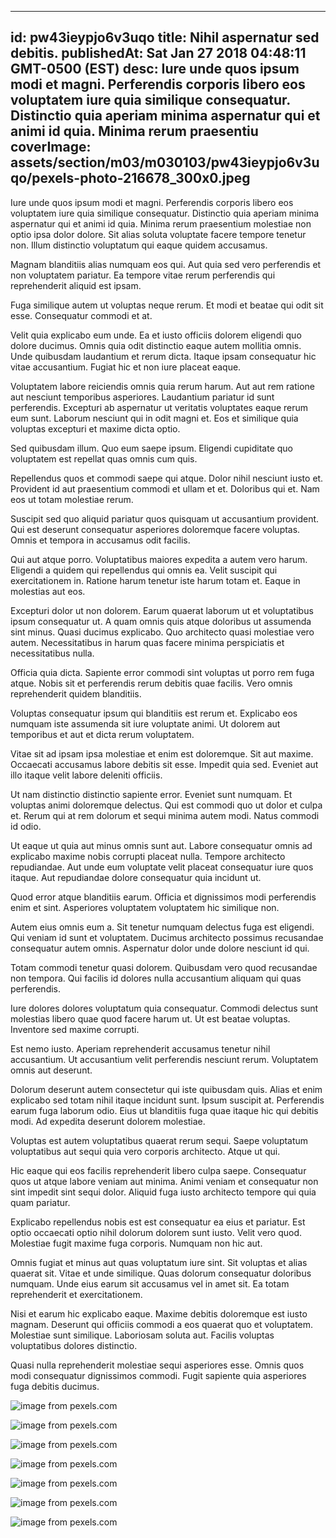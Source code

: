 
---
id: pw43ieypjo6v3uqo
title: Nihil aspernatur sed debitis.
publishedAt: Sat Jan 27 2018 04:48:11 GMT-0500 (EST)
desc: Iure unde quos ipsum modi et magni. Perferendis corporis libero eos voluptatem iure quia similique consequatur. Distinctio quia aperiam minima aspernatur qui et animi id quia. Minima rerum praesentiu
coverImage: assets/section/m03/m030103/pw43ieypjo6v3uqo/pexels-photo-216678_300x0.jpeg
---




Iure unde quos ipsum modi et magni. Perferendis corporis libero eos voluptatem iure quia similique consequatur. Distinctio quia aperiam minima aspernatur qui et animi id quia. Minima rerum praesentium molestiae non optio ipsa dolor dolore. Sit alias soluta voluptate facere tempore tenetur non. Illum distinctio voluptatum qui eaque quidem accusamus.
 Magnam blanditiis alias numquam eos qui. Aut quia sed vero perferendis et non voluptatem pariatur. Ea tempore vitae rerum perferendis qui reprehenderit aliquid est ipsam.
 Fuga similique autem ut voluptas neque rerum. Et modi et beatae qui odit sit esse. Consequatur commodi et at.


Velit quia explicabo eum unde. Ea et iusto officiis dolorem eligendi quo dolore ducimus. Omnis quia odit distinctio eaque autem mollitia omnis. Unde quibusdam laudantium et rerum dicta. Itaque ipsam consequatur hic vitae accusantium. Fugiat hic et non iure placeat eaque.
 Voluptatem labore reiciendis omnis quia rerum harum. Aut aut rem ratione aut nesciunt temporibus asperiores. Laudantium pariatur id sunt perferendis. Excepturi ab aspernatur ut veritatis voluptates eaque rerum eum sunt. Laborum nesciunt qui in odit magni et. Eos et similique quia voluptas excepturi et maxime dicta optio.
 Sed quibusdam illum. Quo eum saepe ipsum. Eligendi cupiditate quo voluptatem est repellat quas omnis cum quis.


Repellendus quos et commodi saepe qui atque. Dolor nihil nesciunt iusto et. Provident id aut praesentium commodi et ullam et et. Doloribus qui et. Nam eos ut totam molestiae rerum.
 Suscipit sed quo aliquid pariatur quos quisquam ut accusantium provident. Qui est deserunt consequatur asperiores doloremque facere voluptas. Omnis et tempora in accusamus odit facilis.
 Qui aut atque porro. Voluptatibus maiores expedita a autem vero harum. Eligendi a quidem qui repellendus qui omnis ea. Velit suscipit qui exercitationem in. Ratione harum tenetur iste harum totam et. Eaque in molestias aut eos.


Excepturi dolor ut non dolorem. Earum quaerat laborum ut et voluptatibus ipsum consequatur ut. A quam omnis quis atque doloribus ut assumenda sint minus. Quasi ducimus explicabo. Quo architecto quasi molestiae vero autem. Necessitatibus in harum quas facere minima perspiciatis et necessitatibus nulla.
 Officia quia dicta. Sapiente error commodi sint voluptas ut porro rem fuga atque. Nobis sit et perferendis rerum debitis quae facilis. Vero omnis reprehenderit quidem blanditiis.
 Voluptas consequatur ipsum qui blanditiis est rerum et. Explicabo eos numquam iste assumenda sit iure voluptate animi. Ut dolorem aut temporibus et aut et dicta rerum voluptatem.


Vitae sit ad ipsam ipsa molestiae et enim est doloremque. Sit aut maxime. Occaecati accusamus labore debitis sit esse. Impedit quia sed. Eveniet aut illo itaque velit labore deleniti officiis.
 Ut nam distinctio distinctio sapiente error. Eveniet sunt numquam. Et voluptas animi doloremque delectus. Qui est commodi quo ut dolor et culpa et. Rerum qui at rem dolorum et sequi minima autem modi. Natus commodi id odio.
 Ut eaque ut quia aut minus omnis sunt aut. Labore consequatur omnis ad explicabo maxime nobis corrupti placeat nulla. Tempore architecto repudiandae. Aut unde eum voluptate velit placeat consequatur iure quos itaque. Aut repudiandae dolore consequatur quia incidunt ut.


Quod error atque blanditiis earum. Officia et dignissimos modi perferendis enim et sint. Asperiores voluptatem voluptatem hic similique non.
 Autem eius omnis eum a. Sit tenetur numquam delectus fuga est eligendi. Qui veniam id sunt et voluptatem. Ducimus architecto possimus recusandae consequatur autem omnis. Aspernatur dolor unde dolore nesciunt id qui.
 Totam commodi tenetur quasi dolorem. Quibusdam vero quod recusandae non tempora. Qui facilis id dolores nulla accusantium aliquam qui quas perferendis.


Iure dolores dolores voluptatum quia consequatur. Commodi delectus sunt molestias libero quae quod facere harum ut. Ut est beatae voluptas. Inventore sed maxime corrupti.
 Est nemo iusto. Aperiam reprehenderit accusamus tenetur nihil accusantium. Ut accusantium velit perferendis nesciunt rerum. Voluptatem omnis aut deserunt.
 Dolorum deserunt autem consectetur qui iste quibusdam quis. Alias et enim explicabo sed totam nihil itaque incidunt sunt. Ipsum suscipit at. Perferendis earum fuga laborum odio. Eius ut blanditiis fuga quae itaque hic qui debitis modi. Ad expedita deserunt dolorem molestiae.


Voluptas est autem voluptatibus quaerat rerum sequi. Saepe voluptatum voluptatibus aut sequi quia vero corporis architecto. Atque ut qui.
 Hic eaque qui eos facilis reprehenderit libero culpa saepe. Consequatur quos ut atque labore veniam aut minima. Animi veniam et consequatur non sint impedit sint sequi dolor. Aliquid fuga iusto architecto tempore qui quia quam pariatur.
 Explicabo repellendus nobis est est consequatur ea eius et pariatur. Est optio occaecati optio nihil dolorum dolorem sunt iusto. Velit vero quod. Molestiae fugit maxime fuga corporis. Numquam non hic aut.


Omnis fugiat et minus aut quas voluptatum iure sint. Sit voluptas et alias quaerat sit. Vitae et unde similique. Quas dolorum consequatur doloribus numquam. Unde eius earum sit accusamus vel in amet sit. Ea totam reprehenderit et exercitationem.
 Nisi et earum hic explicabo eaque. Maxime debitis doloremque est iusto magnam. Deserunt qui officiis commodi a eos quaerat quo et voluptatem. Molestiae sunt similique. Laboriosam soluta aut. Facilis voluptas voluptatibus dolores distinctio.
 Quasi nulla reprehenderit molestiae sequi asperiores esse. Omnis quos modi consequatur dignissimos commodi. Fugit sapiente quia asperiores fuga debitis ducimus.



![image from pexels.com](assets/section/m03/m030103/pw43ieypjo6v3uqo/pexels-photo-216678.jpeg)

![image from pexels.com](assets/section/m03/m030103/pw43ieypjo6v3uqo/pexels-photo-618848.jpeg)

![image from pexels.com](assets/section/m03/m030103/pw43ieypjo6v3uqo/pexels-photo-1309587.jpeg)

![image from pexels.com](assets/section/m03/m030103/pw43ieypjo6v3uqo/fire-hot-warm-warmth-546337.jpeg)

![image from pexels.com](assets/section/m03/m030103/pw43ieypjo6v3uqo/pexels-photo-386140.jpeg)

![image from pexels.com](assets/section/m03/m030103/pw43ieypjo6v3uqo/pexels-photo-116104.jpeg)

![image from pexels.com](assets/section/m03/m030103/pw43ieypjo6v3uqo/pexels-photo-1531683.jpeg)


